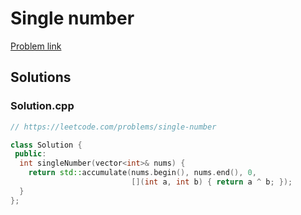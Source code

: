 # Single number

[Problem link](https://leetcode.com/problems/single-number)

## Solutions


### Solution.cpp
```cpp
// https://leetcode.com/problems/single-number

class Solution {
 public:
  int singleNumber(vector<int>& nums) {
    return std::accumulate(nums.begin(), nums.end(), 0,
                           [](int a, int b) { return a ^ b; });
  }
};
```